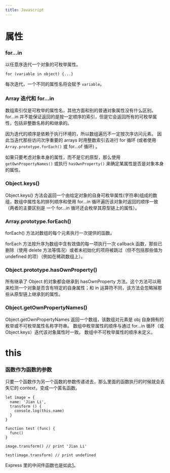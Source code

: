 ```yaml
---
title: Javascript
---
```


属性
====

### for...in

以任意序迭代一个对象的可枚举属性。

    for (variable in object) {...}

每次迭代，一个不同的属性名将会赋予 `variable`。

### Array 迭代和 for...in

数组索引仅是可枚举的属性名，其他方面和别的普通对象属性没有什么区别。for...in 并不能保证返回的是按一定顺序的索引，但是它会返回所有的可枚举属性，包括非整数名称的和继承的。

因为迭代的顺序是依赖于执行环境的，所以数组遍历不一定按次序访问元素。 因此当迭代那些访问次序重要的 arrays 时用整数索引去进行 for 循环 (或者使用 `Array.prototype.forEach()` 或 for...of 循环) 。

如果只要考虑对象本身的属性，而不是它的原型，那么使用 `getOwnPropertyNames()` 或执行  `hasOwnProperty()` 来确定某属性是否是对象本身的属性。

### Object.keys()

Object.keys() 方法会返回一个由给定对象的自身可枚举属性(字符串)组成的数组，数组中属性名的排列顺序和使用 for...in 循环遍历该对象时返回的顺序一致 （两者的主要区别是 一个 for...in 循环还会枚举其原型链上的属性）。

### Array.prototype.forEach()

forEach() 方法对数组的每个元素执行一次提供的函数。

forEach 方法按升序为数组中含有效值的每一项执行一次 callback 函数，那些已删除（使用 delete 方法等情况）或者未初始化的项将被跳过（但不包括那些值为 undefined 的项）（例如在稀疏数组上）。

### Object.prototype.hasOwnProperty()

所有继承了 Object 的对象都会继承到 hasOwnProperty 方法。这个方法可以用来检测一个对象是否含有特定的自身属性；和 in 运算符不同，该方法会忽略掉那些从原型链上继承到的属性。

### Object.getOwnPropertyNames()

Object.getOwnPropertyNames 返回一个数组，该数组对元素是 obj 自身拥有的枚举或不可枚举属性名称字符串。 数组中枚举属性的顺序与通过 for...in 循环（或 Object.keys）迭代该对象属性时一致。 数组中不可枚举属性的顺序未定义。


this
=====

### 函数作为函数的参数

只要一个函数作为另一个函数的参数传递进去，那么里面的函数执行的时候就会丢失它的 context，变成一个匿名函数。

    let image = {
      name: 'Jian Li',
      transform () {
        console.log(this.name)
      }
    }

    function test (func) {
      func()
    }

    image.transform() // print 'Jian Li'

    test(image.transform) // print undefined

Express 里的中间件函数也是如此[1]。

[1]: https://stackoverflow.com/questions/18505383/how-to-use-this-context-in-middleware
